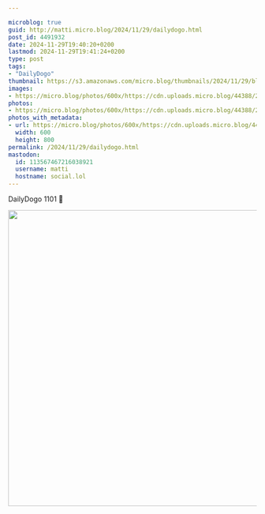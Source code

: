```yaml
---

microblog: true
guid: http://matti.micro.blog/2024/11/29/dailydogo.html
post_id: 4491932
date: 2024-11-29T19:40:20+0200
lastmod: 2024-11-29T19:41:24+0200
type: post
tags:
- "DailyDogo"
thumbnail: https://s3.amazonaws.com/micro.blog/thumbnails/2024/11/29/blog.martin-haehnel.de/435f93144d268a7a164fc52dc299c4de.png
images:
- https://micro.blog/photos/600x/https://cdn.uploads.micro.blog/44388/2024/6fccd39506174699aae64b8668adfe76.jpg
photos:
- https://micro.blog/photos/600x/https://cdn.uploads.micro.blog/44388/2024/6fccd39506174699aae64b8668adfe76.jpg
photos_with_metadata:
- url: https://micro.blog/photos/600x/https://cdn.uploads.micro.blog/44388/2024/6fccd39506174699aae64b8668adfe76.jpg
  width: 600
  height: 800
permalink: /2024/11/29/dailydogo.html
mastodon:
  id: 113567467216038921
  username: matti
  hostname: social.lol
---
```

DailyDogo 1101 🐶

<img src="/media/uploads/2024/6fccd39506174699aae64b8668adfe76.jpg" width="600" alt="" />
